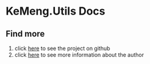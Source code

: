 # KeMeng.Utils Docs
## Find more
 1. click [here](https://github.com/huangkemeng/KeMengUtils) to see the project on github
 2. click [here](https://i-tech.tech) to see more information about the author
